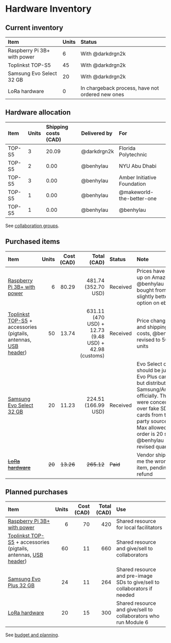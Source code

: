 # Hardware Inventory

## Current inventory

| Item | Units | Status |
|:-----|:------|:-------|
| Raspberry Pi 3B+ with power | 6 | With @darkdrgn2k |
| Toplinkst TOP-S5 | 45 | With @darkdrgn2k |
| Samsung Evo Select 32 GB | 20 | With @darkdrgn2k |
| LoRa hardware | 0 | In chargeback process, have not ordered new ones |

## Hardware allocation

| Item | Units | Shipping costs (CAD) | Delivered by | For |
|:--|:--|:--|:--|:--|
| TOP-S5 | 3 | 20.09 | @darkdrgn2k | Florida Polytechnic |
| TOP-S5 | 2 | 0.00 | @benhylau | NYU Abu Dhabi |
| TOP-S5 | 3 | 0.00 | @benhylau | Amber Initiative Foundation |
| TOP-S5 | 1 | 0.00 | @benhylau | @makeworld-the-better-one |
| TOP-S5 | 1 | 0.00 | @benhylau | @benhylau |

See [collaboration groups](https://github.com/tomeshnet/p2p-internet-workshop/issues/68).

## Purchased items

| Item | Units | Cost (CAD) | Total (CAD) | Status | Note |
|:--|--:|--:|--:|:--|:--|
| [Raspberry Pi 3B+ with power](https://www.ebay.ca/itm/232708265037) | 6 | 80.29 | 481.74 (352.70 USD) | Received | Prices have gone up on Amazon, @benhylau bought from a slightly better option on ebay |
| [Toplinkst TOP-S5](https://toplinkst-wifi.en.made-in-china.com/product/NyaQzvYEsGWL/China-Top-S5-802-11A-B-G-N-300Mbps-Rt5572-Dual-Band-USB-Wireless-Module-with-Ce-FCC-for-STB.html) + accessories (pigtails, antennas, [USB header](https://www.ebay.ca/itm/10PCS-USB-Male-to-2-54mm-DIP-Adapter-Converter-Board-4-Pin-PCB-DIY-Power-Supply/132646223066)) | 50 | 13.74 | 631.11 (470 USD) + 12.73 (9.48 USD) + 42.98 (customs) | Received | Price changes and shipping costs, @benhylau revised to 50 units |
| [Samsung Evo Select 32 GB](https://www.amazon.com/gp/product/B06XWN9Q99/) | 20 | 11.23 | 224.51 (166.99 USD) | Received | Evo Select cards should be just like Evo Plus cards, but distributed by Samsung/Amazon officially. There were concerns over fake SD cards from third-party sources. Max allowed per order is 20 so @benhylau revised quantity |
| ~~[LoRa hardware](https://www.aliexpress.com/item/LoRa-ESP32-ESP-32-0-96-Inch-Blue-OLED-Display-Bluetooth-WIFI-CP2102-LoRa-Kit-32/32856663861.html)~~ | ~~20~~ | ~~13.26~~ | ~~265.12~~ | ~~Paid~~ | Vendor shipped me the wrong item, pending refund |

## Planned purchases

| Item | Units | Cost (CAD) | Total (CAD) | Use |
|:--|--:|--:|--:|:--|
| [Raspberry Pi 3B+ with power](https://www.amazon.ca/CanaKit-Raspberry-Premium-Clear-Supply/dp/B07BD51R39/ref=sr_1_3?ie=UTF8&qid=1537269850&sr=8-3&keywords=CanaKit) | 6 | 70 | 420 | Shared resource for local facilitators |
| [Toplinkst TOP-S5](https://toplinkst-wifi.en.made-in-china.com/product/NyaQzvYEsGWL/China-Top-S5-802-11A-B-G-N-300Mbps-Rt5572-Dual-Band-USB-Wireless-Module-with-Ce-FCC-for-STB.html) + accessories (pigtails, antennas, [USB header](https://www.ebay.ca/itm/10PCS-USB-Male-to-2-54mm-DIP-Adapter-Converter-Board-4-Pin-PCB-DIY-Power-Supply/132646223066)) | 60 | 11 | 660 | Shared resource and give/sell to collaborators |
| [Samsung Evo Plus 32 GB](https://es.aliexpress.com/store/product/Original-SAMSUNG-Micro-SD-card-Memory-Card-EVO-EVO-Plus-32GB-Class10-TF-Card-C10-80MB/2882215_32801860844.html?spm=a219c.search0204.3.312.597e7641Ma9jyX&ws_ab_test=searchweb0_0,searchweb201602_4_10065_10068_10547_10059_10884_10548_10887_10696_100031_309_10084_10083_10103_451_452_10618_10307_10820_10303_525,searchweb201603_55,ppcSwitch_5_ppcChannel&algo_expid=89b40dad-d8cd-4036-85a4-c48516992182-44&algo_pvid=89b40dad-d8cd-4036-85a4-c48516992182&priceBeautifyAB=0) | 24 | 11 | 264 | Shared resource and pre-image SDs to give/sell to collaborators if needed |
| [LoRa hardware](https://www.aliexpress.com/item/LoRa-ESP32-ESP-32-0-96-Inch-Blue-OLED-Display-Bluetooth-WIFI-CP2102-LoRa-Kit-32/32856663861.html) | 20 | 15 | 300 | Shared resource and give/sell to collaborators who run Module 6 |

See [budget and planning](https://github.com/tomeshnet/p2p-internet-workshop/issues/56).
